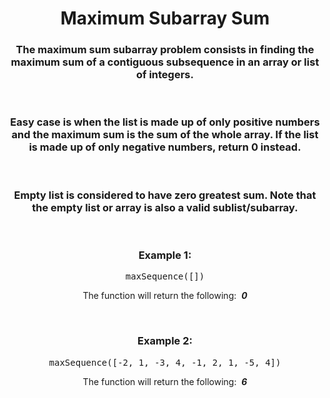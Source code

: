<div align = "center">

# Maximum Subarray Sum

</div>

<div align = "center">

<h3>The maximum sum subarray problem consists in finding the maximum sum of a contiguous subsequence in an array or list of integers.</h3>
<br>

<h3>Easy case is when the list is made up of only positive numbers and the maximum sum is the sum of the whole array. If the list is made up of only negative numbers, return 0 instead.</h3>
<br>

<h3>Empty list is considered to have zero greatest sum. Note that the empty list or array is also a valid sublist/subarray.</h3>
<br>

<h3>Example 1:</h3>

<pre>maxSequence([])</pre>

<p>The function will return the following: &nbsp;<em><strong>0</strong></em></p>
<br>

<h3>Example 2:</h3>

<pre>maxSequence([-2, 1, -3, 4, -1, 2, 1, -5, 4])</pre>

<p>The function will return the following: &nbsp;<em><strong>6</strong></em></p>
<br>

</div>
